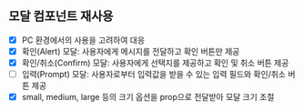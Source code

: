 ## 모달 컴포넌트 재사용
- [x] PC 환경에서의 사용을 고려하여 대응
- [x] 확인(Alert) 모달: 사용자에게 메시지를 전달하고 확인 버튼만 제공
- [x] 확인/취소(Confirm) 모달: 사용자에게 선택지를 제공하고 확인 및 취소 버튼 제공
- [ ] 입력(Prompt) 모달: 사용자로부터 입력값을 받을 수 있는 입력 필드와 확인/취소 버튼 제공
- [x] small, medium, large 등의 크기 옵션을 prop으로 전달받아 모달 크기 조절
